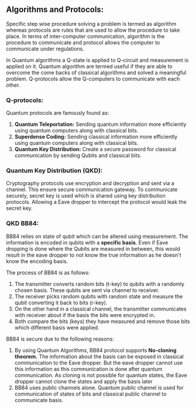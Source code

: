 ## Algorithms and Protocols:
Specific step wise procedure solving a problem is termed as algorithm whereas protocols are rules that are used to allow the procedure to take place.  In terms of inter-computer communication, algorithm is the procedure to communicate and protocol allows the computer to communicate under regulations.

In Quantum algorithms a Q-state is applied to Q-circuit and measurement is applied on it. Quantum algorithm are termed useful if they are able to overcome the come backs of classical algorithms and solved a meaningful problem. Q-protocols allow the Q-computers to communicate with each other. 

### Q-protocols:
Quantum protocols are famously found as:
1. **Quantum Teleportation:** Sending quantum information more efficiently using quantum computers along with classical bits.
2. **Superdense Coding:** Sending classical information more efficiently using quantum computers along with classical bits.
3. **Quantum Key Distribution:** Create a secure password for classical communication by sending Qubits and classical bits.

### Quantum Key Distribution (QKD):
Cryptography protocols use encryption and decryption and sent via a channel. This ensure secure communication gateway.  To communicate securely, secret key is used which is shared using key distribution protocols. Allowing a Eave dropper to intercept the protocol would leak the secret key. 

### QKD BB84:
BB84 relies on state of qubit which can be altered using measurement. The information is encoded in qubits with a **specific basis**. Even if Eave dropping is done where the Qubits are measured in between, this would result in the eave dropper to not know the true information as he doesn't know the encoding basis. 

The process of BB84 is as follows:
1. The transmitter converts random bits (t-key) to qubits with a randomly chosen basis. These qubits are sent via channel to receiver. 
2. The receiver picks random qubits with random state and measure the qubit converting it back to bits (r-key). 
3. On the other hand in a classical channel, the transmitter communicates with receiver about if the basis the bits were encrypted in.
4. Both compare the bits (keys) they have measured and remove those bits which different basis were applied.

BB84 is secure due to the following reasons: 
1. By using Quantum Algorithms, BB84 protocol supports **No-cloning theorem.** The information about the basis can be exposed in classical communication to the Eave dropper. But the eave dropper cannot use this information as this communication is done after quantum communication. As cloning is not possible for quantum states, the Eave dropper cannot clone the states and apply the basis later
2. BB84 uses public channels alone. Quantum public channel is used for communication of states of bits and classical public channel to communicate basis.
